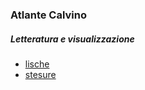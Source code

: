 ### Atlante Calvino
##### Letteratura e visualizzazione

- [lische](https://densitydesign.github.io/atlante-calvino/lische)
- [stesure](https://densitydesign.github.io/atlante-calvino/stesure)
